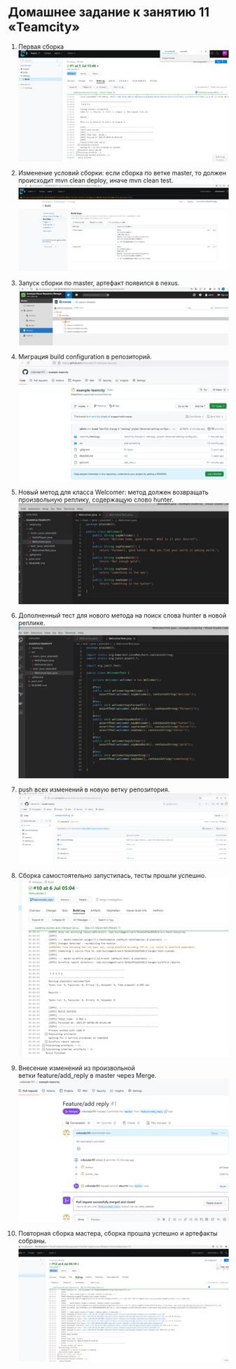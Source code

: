 # Домашнее задание к занятию 11 «Teamcity»

1. Первая сборка
![01](/images/01.png)

2. Изменение условий сборки: если сборка по ветке master, то должен происходит mvn clean deploy, иначе mvn clean test.
![02](/images/02.png)

3. Запуск сборки по master, артефакт появился в nexus.
![03](/images/03.png)

4. Миграция build configuration в репозиторий.
![04](/images/04.png)

5. Новый метод для класса Welcomer: метод должен возвращать произвольную реплику, содержащую слово hunter.
![05](/images/05.png)

6. Дополненный тест для нового метода на поиск слова hunter в новой реплике.
![06](/images/06.png)

7. push всех изменений в новую ветку репозитория.
![07](/images/07.png)

8. Сборка самостоятельно запустилась, тесты прошли успешно.
![08](/images/08.png)

9. Внесение изменений из произвольной ветки feature/add_reply в master через Merge.
![09](/images/09.png)

10. Повторная сборка мастера, сборка прошла успешно и артефакты собраны.
![10](/images/10.png)
